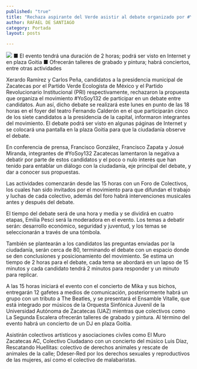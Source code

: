 ```yaml
---
published: "true"
title: "Rechaza aspirante del Verde asistir al debate organizado por #YoSoy132, informan"
author: RAFAEL DE SANTIAGO
category: Portada
layout: posts

---
```


![](http://i.imgur.com/acB7TYXm.jpg)
■ El evento tendrá una duración de 2 horas; podrá ser visto en Internet y en plaza Goitia
■ Ofrecerán talleres de grabado y pintura; habrá conciertos, entre otras actividades

Xerardo Ramírez y Carlos Peña, candidatos a la presidencia municipal de Zacatecas por el Partido Verde Ecologista de México y el Partido Revolucionario Institucional (PRI) respectivamente, rechazaron la propuesta que organiza el movimiento #YoSoy132 de participar en un debate entre candidatos.
Aun así, dicho debate se realizará este lunes en punto de las 18 horas en el foyer del teatro Fernando Calderón en el que participarán cinco de los siete candidatos a la presidencia de la capital, informaron integrantes del movimiento. El debate podrá ser visto en algunas páginas de Internet y se colocará una pantalla en la plaza Goitia para que la ciudadanía observe el debate.

En conferencia de prensa, Francisco González, Francisco Zapata y Josué Miranda, integrantes de #YoSoy132 Zacatecas lamentaron la negativa a debatir por parte de estos candidatos y el poco o nulo interés que han tenido para entablar un diálogo con la ciudadanía, eje principal del debate, y dar a conocer sus propuestas.

Las actividades comenzarán desde las 15 horas con un Foro de Colectivos, los cuales han sido invitados por el movimiento para que difundan el trabajo y luchas de cada colectivo, además del foro habrá intervenciones musicales antes y después del debate. 

El tiempo del debate será de una hora y media y se dividirá en cuatro etapas, Emilia Pesci será la moderadora en el evento. Los temas a debatir serán: desarrollo económico, seguridad y juventud, y los temas se seleccionarán a través de una tómbola.

También se plantearán a los candidatos las preguntas enviadas por la ciudadanía, serán cerca de 80, terminando el debate con un espacio donde se den conclusiones y posicionamiento del movimiento. 
Se estima un tiempo de 2 horas para el debate, cada tema se abordará en un lapso de 15 minutos y cada candidato tendrá 2 minutos para responder y un
minuto para replicar.

A las 15 horas iniciará el evento con el concierto de Mika y sus bichos, entregarán 12 gafetes a medios de comunicación, posteriormente habrá un grupo con un tributo a The Beatles, y se presentará el Ensamble Vitalle, que está integrado por músicos de la Orquesta Sinfónica Juvenil de la Universidad Autónoma de Zacatecas (UAZ) mientras que colectivos como La Segunda Escalera ofrecerán talleres de grabado y pintura. Al término del evento habrá un concierto de un DJ en plaza Goitia.

Asistirán colectivos artísticos y asociaciones civiles como El Muro Zacatecas AC, Colectivo Ciudadano con un concierto del músico Luis Díaz, Rescatando Huellitas: colectivo de derechos animales y rescate de animales de la calle; Ddeser-Red por los derechos sexuales y reproductivos de las mujeres, así como el colectivo de malabaristas.

